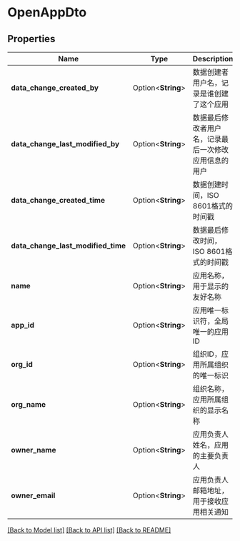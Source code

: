 # OpenAppDto

## Properties

Name | Type | Description | Notes
------------ | ------------- | ------------- | -------------
**data_change_created_by** | Option<**String**> | 数据创建者用户名，记录是谁创建了这个应用 | [optional]
**data_change_last_modified_by** | Option<**String**> | 数据最后修改者用户名，记录最后一次修改应用信息的用户 | [optional]
**data_change_created_time** | Option<**String**> | 数据创建时间，ISO 8601格式的时间戳 | [optional]
**data_change_last_modified_time** | Option<**String**> | 数据最后修改时间，ISO 8601格式的时间戳 | [optional]
**name** | Option<**String**> | 应用名称，用于显示的友好名称 | [optional]
**app_id** | Option<**String**> | 应用唯一标识符，全局唯一的应用ID | [optional]
**org_id** | Option<**String**> | 组织ID，应用所属组织的唯一标识 | [optional]
**org_name** | Option<**String**> | 组织名称，应用所属组织的显示名称 | [optional]
**owner_name** | Option<**String**> | 应用负责人姓名，应用的主要负责人 | [optional]
**owner_email** | Option<**String**> | 应用负责人邮箱地址，用于接收应用相关通知 | [optional]

[[Back to Model list]](../README.md#documentation-for-models) [[Back to API list]](../README.md#documentation-for-api-endpoints) [[Back to README]](../README.md)
